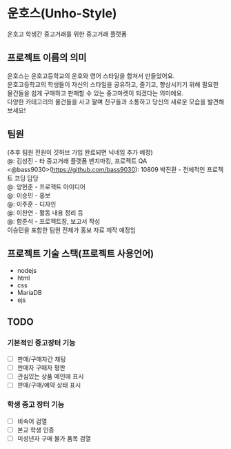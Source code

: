 # 운호스(Unho-Style)
운호고 학생간 중고거래를 위한 중고거래 플랫폼

## 프로젝트 이름의 의미
운호스는 운호고등학교의 운호와 영어 스타일을 합쳐서 만들었어요.<br>
운호고등학교의 학생들이 자신의 스타일을 공유하고, 즐기고, 향상시키기 위해 필요한 물건들을 쉽게 구매하고 판매할 수 있는 중고마켓이 되겠다는 의미에요.<br>
다양한 카테고리의 물건들을 사고 팔며 친구들과 소통하고 당신의 새로운 모습을 발견해보세요!<br>

## 팀원
(추후 팀원 전원이 깃허브 가입 완료되면 닉네임 추가 예정)<br>
@: 김성진 - 타 중고거래 플랫폼 밴치마킹, 프로젝트 QA<br>
<@bass9030>(https://github.com/bass9030): 10809 박진환 - 전체적인 프로젝트 코딩 담당<br>
@: 양현준 - 프로젝트 아이디어<br>
@: 이승민 - 홍보<br>
@: 이주훈 - 디자인<br>
@: 이찬연 - 활동 내용 정리 등<br>
@: 함준석 - 프로젝트장, 보고서 작성<br>
이승민을 포함한 팀원 전체가 홍보 자료 제작 예정임<br>

## 프로젝트 기술 스택(프로젝트 사용언어)
* nodejs
* html
* css
* MariaDB
* ejs

## TODO
### 기본적인 중고장터 기능
* [ ] 판매/구매자간 채팅
* [ ] 판매자 구매자 평판
* [ ] 관심있는 상품 메인에 표시
* [ ] 판매/구매/예약 상태 표시

### 학생 중고 장터 기능
* [ ] 비속어 검열
* [ ] 본교 학생 인증
* [ ] 미성년자 구매 불가 품목 검열